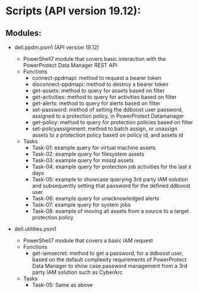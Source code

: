 # Scripts (API version 19.12):
## Modules: 
* dell.ppdm.psm1 (API version 19.12)
    * PowerShell7 module that covers basic interaction with the PowerProtect Data Manager REST API
    * Functions
        * connect-ppdmapi: method to request a bearer token
        * disconnect-ppdmapi: method to destroy a bearer token
        * get-assets: method to query for assets based on filter
        * get-activities: method to query for activities based on filter
        * get-alerts: method to query for alerts based on filter
        * set-password: method of setting the ddboost user password, assigned to a protection policy, in PowerProtect Datamanager
        * get-policy: method to query for protection policies based on filter
        * set-policyassignment: method to batch assign, or unassign assets to a protection policy based on policy id, and assets id
    * Tasks
        * Task-01: example query for virtual machine assets
        * Task-02: example query for filesystem assets
        * Task-03: example query for mssql assets
        * Task-04: example query for protection job activities for the last x days
        * Task-05: example to showcase querying 3rd party IAM solution and subsequently setting that password for the defined ddboost user
        * Task-06: example query for unacknowledged alerts
        * Task-07: example query for system jobs
        * Task-08: example of moving all assets from a source to a target protection policy

* dell.utilities.psm1
    * PowerShell7 module that covers a basic IAM request
    * Functions
        * get-iamsecret: method to get a password, for a ddboost user, based on the default complexity requirements of PowerProtect Data Manager to show case password management from a 3rd party IAM solution such as CyberArc
    * Tasks
        * Task-05: Same as above